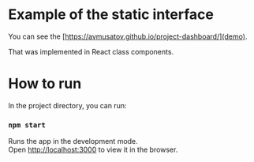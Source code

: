 # Example of the static interface
You can see the [https://avmusatov.github.io/project-dashboard/](demo).

That was implemented in React class components.

# How to run
In the project directory, you can run:

### `npm start`

Runs the app in the development mode.\
Open [http://localhost:3000](http://localhost:3000) to view it in the browser.

